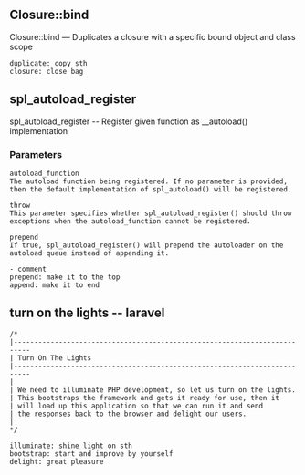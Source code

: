 ## Closure::bind 

Closure::bind — Duplicates a closure with a specific bound object and class scope

```
duplicate: copy sth
closure: close bag

```

## spl_autoload_register

spl_autoload_register -- Register given function as __autoload() implementation


### Parameters
```
autoload_function
The autoload function being registered. If no parameter is provided, then the default implementation of spl_autoload() will be registered.

throw
This parameter specifies whether spl_autoload_register() should throw exceptions when the autoload_function cannot be registered.

prepend
If true, spl_autoload_register() will prepend the autoloader on the autoload queue instead of appending it.

```

```
- comment
prepend: make it to the top
append: make it to end

```


## turn on the lights -- laravel

```
/*
|--------------------------------------------------------------------------
| Turn On The Lights
|--------------------------------------------------------------------------
|
| We need to illuminate PHP development, so let us turn on the lights.
| This bootstraps the framework and gets it ready for use, then it
| will load up this application so that we can run it and send
| the responses back to the browser and delight our users.
|
*/

```

```
illuminate: shine light on sth
bootstrap: start and improve by yourself
delight: great pleasure

```
